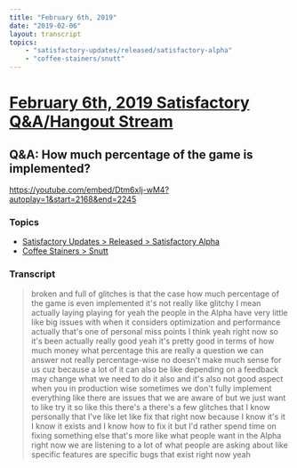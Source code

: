 ```yaml
---
title: "February 6th, 2019"
date: "2019-02-06"
layout: transcript
topics: 
    - "satisfactory-updates/released/satisfactory-alpha"
    - "coffee-stainers/snutt"
---
```

# [February 6th, 2019 Satisfactory Q&A/Hangout Stream](../2019-02-06.md)
## Q&A: How much percentage of the game is implemented?
https://youtube.com/embed/Dtm6xIj-wM4?autoplay=1&start=2168&end=2245
### Topics
* [Satisfactory Updates > Released > Satisfactory Alpha](../topics/satisfactory-updates/released/satisfactory-alpha.md)
* [Coffee Stainers > Snutt](../topics/coffee-stainers/snutt.md)

### Transcript

> broken and full of glitches is that the
> case how much percentage of the game is
> even implemented it's not really like
> glitchy I mean actually laying playing
> for yeah the people in the Alpha have
> very little like big issues with when it
> considers optimization and performance
> actually that's one of personal miss
> points I think yeah right now so it's
> been actually really good yeah it's
> pretty good in terms of how much money
> what percentage this are really a
> question we can answer not really
> percentage-wise no doesn't make much
> sense for us cuz because a lot of it can
> also be like depending on a feedback may
> change what we need to do it also and
> it's also not good aspect when you in
> production wise sometimes we don't fully
> implement everything like there are
> issues that we are aware of but we just
> want to like try it
> so like this there's a there's a few
> glitches that I know personally that
> I've like let like fix that right now
> because I know it's it I know it exists
> and I know how to fix it but I'd rather
> spend time on fixing something else
> that's more like what people want in the
> Alpha right now we are listening to a
> lot of what people are asking about like
> specific features are specific bugs that
> exist right now yeah
